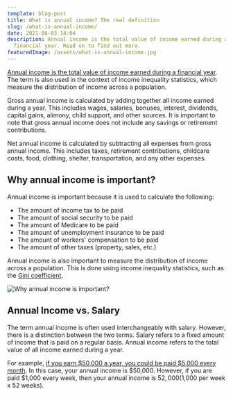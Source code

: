 ```yaml
---
template: blog-post
title: What is annual income? The real definition
slug: /what-is-annual-income/
date: 2021-06-03 14:04
description: Annual income is the total value of income earned during a
  financial year. Read on to find out more.
featuredImage: /assets/what-is-annual-income.jpg
---
```

[Annual income is the total value of income earned during a financial year](https://www.investopedia.com/terms/g/grossincome.asp). The term is also used in the context of income inequality statistics, which measure the distribution of income across a population. 

Gross annual income is calculated by adding together all income earned during a year. This includes wages, salaries, bonuses, interest, dividends, capital gains, alimony, child support, and other sources. It is important to note that gross annual income does not include any savings or retirement contributions.

Net annual income is calculated by subtracting all expenses from gross annual income. This includes taxes, retirement contributions, childcare costs, food, clothing, shelter, transportation, and any other expenses.

## Why annual income is important?

Annual income is important because it is used to calculate the following:

* The amount of income tax to be paid
* The amount of social security to be paid
* The amount of Medicare to be paid
* The amount of unemployment insurance to be paid
* The amount of workers' compensation to be paid
* The amount of other taxes (property, sales, etc.)

Annual income is also important to measure the distribution of income across a population. This is done using income inequality statistics, such as the [Gini coefficient](https://en.wikipedia.org/wiki/Gini_coefficient).

![Why annual income is important?](/assets/why-annual-income-is-important.jpg "Why annual income is important?")

## Annual Income vs. Salary

The term annual income is often used interchangeably with salary. However, there is a distinction between the two terms. Salary refers to a fixed amount of income that is paid on a regular basis. Annual income refers to the total value of all income earned during a year.

For example, [if you earn $50,000 a year, you could be paid $5,000 every month](https://www.performancereviewssoftware.com/performance-based-bonus-all-you-need-to-know/). In this case, your annual income is $50,000. However, if you are paid $1,000 every week, then your annual income is $52,000 ($1,000 per week x 52 weeks).